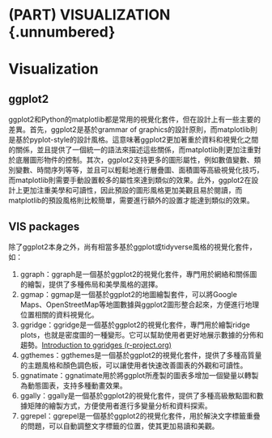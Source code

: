 # (PART) VISUALIZATION {.unnumbered}

# Visualization



## ggplot2

ggplot2和Python的matplotlib都是常用的視覺化套件，但在設計上有一些主要的差異。首先，ggplot2是基於grammar of graphics的設計原則，而matplotlib則是基於pyplot-style的設計風格。這意味著ggplot2更加著重於資料和視覺化之間的關係，並且提供了一個統一的語法來描述這些關係，而matplotlib則更加注重對於底層圖形物件的控制。其次，ggplot2支持更多的圖形屬性，例如數值變數、類別變數、時間序列等等，並且可以輕鬆地進行層疊圖、面積圖等高級視覺化技巧，而matplotlib則需要手動設置較多的屬性來達到類似的效果。此外，ggplot2在設計上更加注重美學和可讀性，因此預設的圖形風格更加美觀且易於閱讀，而matplotlib的預設風格則比較簡單，需要進行額外的設置才能達到類似的效果。

## VIS packages

除了ggplot2本身之外，尚有相當多基於ggplot或tidyverse風格的視覺化套件，如：

1.  ggraph：ggraph是一個基於ggplot2的視覺化套件，專門用於網絡和關係圖的繪製，提供了多種佈局和美學風格的選擇。
2.  ggmap：ggmap是一個基於ggplot2的地圖繪製套件，可以將Google Maps、OpenStreetMap等地圖數據與ggplot2圖形整合起來，方便進行地理位置相關的資料視覺化。
3.  ggridge：ggridge是一個基於ggplot2的視覺化套件，專門用於繪製ridge plots，也就是密度圖的一種變形。它可以幫助使用者更好地展示數據的分佈和趨勢。[Introduction to ggridges (r-project.org)](https://cran.r-project.org/web/packages/ggridges/vignettes/introduction.html)
4.  ggthemes：ggthemes是一個基於ggplot2的視覺化套件，提供了多種高質量的主題風格和顏色調色板，可以讓使用者快速改善圖表的外觀和可讀性。
5.  ggnatimate：ggnatimate用於將ggplot所產製的圖表多增加一個變量以轉製為動態圖表，支持多種動畫效果。
6.  ggally：ggally是一個基於ggplot2的視覺化套件，提供了多種高級散點圖和數據矩陣的繪製方式，方便使用者進行多變量分析和資料探索。
7.  ggrepel：ggrepel是一個基於ggplot2的視覺化套件，用於解決文字標籤重疊的問題，可以自動調整文字標籤的位置，使其更加易讀和美觀。
